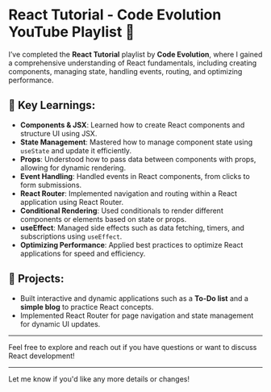 # React Tutorial - Code Evolution YouTube Playlist 🎥

I’ve completed the **React Tutorial** playlist by **Code Evolution**, where I gained a comprehensive understanding of React fundamentals, including creating components, managing state, handling events, routing, and optimizing performance.

## 🎯 Key Learnings:

- **Components & JSX**: Learned how to create React components and structure UI using JSX.
- **State Management**: Mastered how to manage component state using `useState` and update it efficiently.
- **Props**: Understood how to pass data between components with props, allowing for dynamic rendering.
- **Event Handling**: Handled events in React components, from clicks to form submissions.
- **React Router**: Implemented navigation and routing within a React application using React Router.
- **Conditional Rendering**: Used conditionals to render different components or elements based on state or props.
- **useEffect**: Managed side effects such as data fetching, timers, and subscriptions using `useEffect`.
- **Optimizing Performance**: Applied best practices to optimize React applications for speed and efficiency.

## 📌 Projects:

- Built interactive and dynamic applications such as a **To-Do list** and a **simple blog** to practice React concepts.
- Implemented React Router for page navigation and state management for dynamic UI updates.

---

Feel free to explore and reach out if you have questions or want to discuss React development!

---

Let me know if you'd like any more details or changes!
